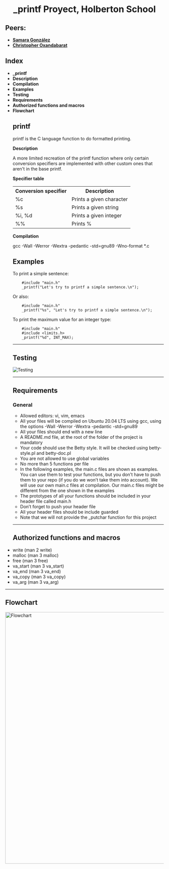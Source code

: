 <h1 align=center>_printf Proyect, Holberton School</h1>

<h2>Peers:
</h2>
<ul>
<li><a href="https://github.com/444sami"> <strong>Samara González</strong> </a> </li>
<li> <a href="https://github.com/oxan33"> <strong> Christopher Oxandabarat</strong> </a> </li>
 </ul>
<h2>
        Index
</h2>
         <ul>
                <li>
                        <strong> _printf </strong> </a>
                </li>
                <li>
                        <strong> Description </strong> </a>
                </li>
                <li>
                        <strong> Compilation </strong> </a>
                </li>
                <li>
                       <strong> Examples </strong> </a>
                </li>
                <li>
                       <strong> Testing </strong> </a>
                </li>
                <li>
                        <strong> Requirements </strong> </a>
                </li>
                <li>
                        <strong> Authorized functions and macros </strong> </a>
                </li>
                <li>
                       <strong> Flowchart </strong> </a>
                </li>
<h2>
<div id="printf">
        <strong>printf</strong>
</h2>
                <p>printf is the C language function to do formatted printing.</p>

<div id="Description">
        <strong>Description</strong>
</h2>
        <p> A more limited recreation of the printf function where only certain conversion specifiers are implemented with other custom ones that aren't in the base printf.</p>
  <div id="Table">
    <strong>Specifier table</strong>
<table>
  <tr>
    <th>Conversion specifier</th>
    <th>Description</th>
  </tr>
  <tr>
    <td>%c</td>
    <td>Prints a given character</td>
  </tr>
  <tr>
    <td>%s</td>
    <td>Prints a given string</td>
  </tr>
  <tr>
    <td>%i, %d</td>
    <td>Prints a given integer</td>
  </tr>
  <tr>
    <td>%%</td>
    <td>Prints %</td>
  </tr>
</table>
  
<div id="Compilation">
        <strong>Compilation</strong>
</h2>
                <p> gcc -Wall -Werror -Wextra -pedantic -std=gnu89 -Wno-format *.c </p>
  
<h2>
<div id="Examples">
        <strong>Examples</strong>
</h2>
<p> To print a simple sentence: </p>

        #include "main.h"
        _printf("Let's try to printf a simple sentence.\n");
        
<p> Or also: </p>

        #include "main.h"
        _printf("%s", "Let's try to printf a simple sentence.\n");

<p> To print the maximum value for an integer type: </p>

        #include "main.h"
        #include <limits.h>
        _printf("%d", INT_MAX);
<hr>
<h2>
<div id="Testing">
        <strong>Testing</strong>
</h2>
        <img src="https://i.ibb.co/Mgygv64/Testing.png" alt="Testing">
<hr>
<h2>
<div id="Requirement">
        <strong>Requirements</strong>
</h2>
<h3>
        General
</h3>
        <ul>
                <li> Allowed editors: vi, vim, emacs </li>
                <li> All your files will be compiled on Ubuntu 20.04 LTS using gcc, using the options -Wall -Werror -Wextra -pedantic -std=gnu89 </li>
                <li> All your files should end with a new line </li>
                <li> A README.md file, at the root of the folder of the project is mandatory </li>
                <li> Your code should use the Betty style. It will be checked using betty-style.pl and betty-doc.pl </li>
                <li> You are not allowed to use global variables </li>
                <li> No more than 5 functions per file </li>
                <li> In the following examples, the main.c files are shown as examples. You can use them to test your functions, but you don’t
                     have to push them to your repo (if you do we won’t take them into account). We will use our own main.c files at
                     compilation. Our main.c files might be different from the one shown in the examples
                <li> The prototypes of all your functions should be included in your header file called main.h </li>
                <li> Don’t forget to push your header file </li>
                <li> All your header files should be include guarded </li>
                <li> Note that we will not provide the _putchar function for this project </li>
        </ul>
<hr>
<h2>
<div id="More functions">
        <strong>Authorized functions and macros</strong>
</h2>
                <li>
                        write (man 2 write)
                </li>
                <li>
                        malloc (man 3 malloc)
                </li>
                <li>
                        free (man 3 free)
                </li>
                <li>
                        va_start (man 3 va_start)
                </li>
                <li>
                        va_end (man 3 va_end)
                </li>
                <li>
                        va_copy (man 3 va_copy)
                </li>
                <li>
                        va_arg (man 3 va_arg)
                </li>
        </ul>

<hr>
<h2>
<div id="Flowchart">
        <strong>Flowchart</strong>
</h2>
        <img src="" alt="Flowchart" width="800" height="800">
